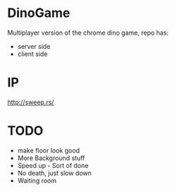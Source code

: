 # DinoGame
Multiplayer version of the chrome dino game, repo has:
- server side
- client side

# IP

http://sweep.rs/

# TODO

- make floor look good
- More Background stuff
- Speed up - Sort of done
- No death, just slow down
- Waiting room
